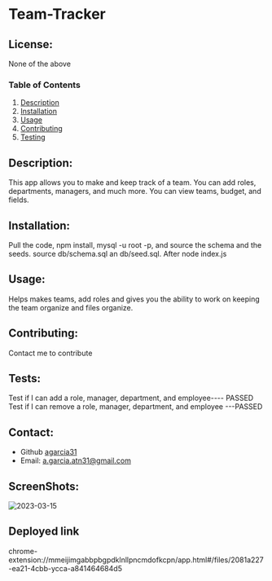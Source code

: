 # Team-Tracker
  ## License:
  None of the above
  ### Table of Contents
  1. [Description](#description)
  2. [Installation](#installation)
  3. [Usage](#usage)
  4. [Contributing](#contributing)
  5. [Testing](#testing)

  ## Description:
  This app allows you to make and keep track of a team. You can add roles, departments, managers, and much more. You can view teams, budget, and fields. 
  ## Installation:
  Pull the code, npm install, mysql -u root -p, and source the schema and the seeds. source db/schema.sql an db/seed.sql. After node index.js
  ## Usage:
  Helps makes teams, add roles and gives you the ability to work on keeping the team organize and files organize.
  ## Contributing:
  Contact me to contribute 
  ## Tests:
  Test if I can add a role, manager, department, and employee---- PASSED
  Test if I can remove a role, manager, department, and employee ---PASSED
  ## Contact:
  - Github [agarcia31](https://github.com/agarcia31)
  - Email: [a.garcia.atn31@gmail.com](mailto:a.garcia.atn31@gmail.com)
  ## ScreenShots:
  ![2023-03-15](https://user-images.githubusercontent.com/51844701/225504828-0b952ff7-89ef-498d-8d34-1df054fa63a9.png)
  ## Deployed link
 chrome-extension://mmeijimgabbpbgpdklnllpncmdofkcpn/app.html#/files/2081a227-ea21-4cbb-ycca-a841464684d5 
